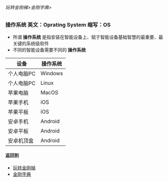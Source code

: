 ###### 玩转金刚梯>金刚字典>
### 操作系统 英文：Oprating System 缩写：OS
- 所谓<strong> 操作系统 </strong>是指安装在智能设备上、赋于智能设备基础智慧的最重要、最关键的系统级软件
- 不同的智能设备需要不同的<strong> 操作系统 </strong>

|设备|操作系统|
| --------| --------|
|个人电脑PC|Windows|
|个人电脑PC|Linux|
|苹果电脑|MacOS|
|苹果手机|iOS|
|苹果平板|iOS|
|安卓手机|Android|
|安卓平板|Android|
|安卓机顶盒|Android|

#### 返回到
- [玩转金刚梯](https://github.com/a2zitpro/web/blob/master/LadderFree/A.md)
- [金刚字典](https://github.com/a2zitpro/web/blob/master/LadderFree/kkDictionary/KKDictionary.md)



